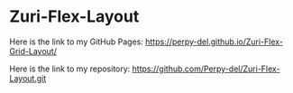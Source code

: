 # Zuri-Flex-Layout

Here is the link to my GitHub Pages: https://perpy-del.github.io/Zuri-Flex-Grid-Layout/

Here is the link to my repository: https://github.com/Perpy-del/Zuri-Flex-Layout.git

